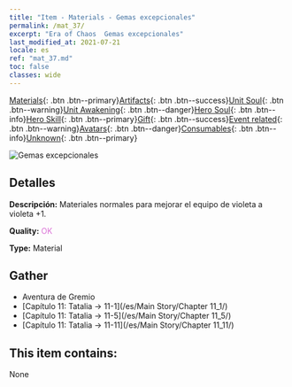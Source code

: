 ```yaml
---
title: "Item - Materials - Gemas excepcionales"
permalink: /mat_37/
excerpt: "Era of Chaos  Gemas excepcionales"
last_modified_at: 2021-07-21
locale: es
ref: "mat_37.md"
toc: false
classes: wide
---
```

 [Materials](/ItemsES/){: .btn .btn--primary}[Artifacts](/ItemsES/Artifacts/){: .btn .btn--success}[Unit Soul](/ItemsES/UnitSoul/){: .btn .btn--warning}[Unit Awakening](/ItemsES/UnitAwakening/){: .btn .btn--danger}[Hero Soul](/ItemsES/HeroSoul/){: .btn .btn--info}[Hero Skill](/ItemsES/HeroSkill/){: .btn .btn--primary}[Gift](/ItemsES/Gift/){: .btn .btn--success}[Event related](/ItemsES/Events/){: .btn .btn--warning}[Avatars](/ItemsES/Avatars/){: .btn .btn--danger}[Consumables](/ItemsES/Consumables/){: .btn .btn--info}[Unknown](/ItemsES/Unknown/){: .btn .btn--primary}

 ![Gemas excepcionales](/images/t/i_cailiao_baoshi2.png)

## Detalles
 **Descripción:** Materiales normales para mejorar el equipo de violeta a violeta +1.

 **Quality:** <span style="color: #DA70D6">OK</span>

 **Type:** Material

## Gather

*    Aventura de Gremio 
*    [Capítulo 11: Tatalia -> 11-1](/es/Main Story/Chapter 11_1/) 
*    [Capítulo 11: Tatalia -> 11-5](/es/Main Story/Chapter 11_5/) 
*    [Capítulo 11: Tatalia -> 11-11](/es/Main Story/Chapter 11_11/) 

## This item contains:

  None

